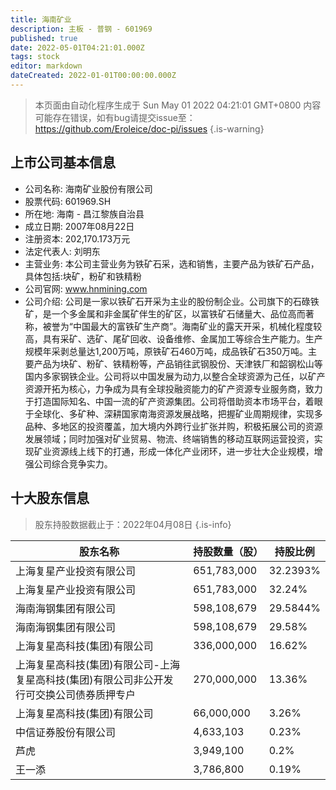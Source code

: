 ```yaml
---
title: 海南矿业
description: 主板 - 普钢 - 601969
published: true
date: 2022-05-01T04:21:01.000Z
tags: stock
editor: markdown
dateCreated: 2022-01-01T00:00:00.000Z
---
```


> 本页面由自动化程序生成于 Sun May 01 2022 04:21:01 GMT+0800
> 内容可能存在错误，如有bug请提交issue至：https://github.com/Eroleice/doc-pi/issues
{.is-warning}

## 上市公司基本信息
- 公司名称: 海南矿业股份有限公司
- 股票代码: 601969.SH
- 所在地: 海南 - 昌江黎族自治县
- 成立日期: 2007年08月22日
- 注册资本: 202,170.173万元
- 法定代表人: 刘明东
- 主营业务: 本公司主营业务为铁矿石采，选和销售，主要产品为铁矿石产品，具体包括:块矿，粉矿和铁精粉
- 公司官网: www.hnmining.com
- 公司介绍: 公司是一家以铁矿石开采为主业的股份制企业。公司旗下的石碌铁矿，是一个多金属和非金属矿伴生的矿区，以富铁矿石储量大、品位高而著称，被誉为“中国最大的富铁矿生产商”。海南矿业的露天开采，机械化程度较高，具有采矿、选矿、尾矿回收、设备维修、金属加工等综合生产能力。生产规模年采剥总量达1,200万吨，原铁矿石460万吨，成品铁矿石350万吨。主要产品为块矿、粉矿、铁精粉等，产品销往武钢股份、天津铁厂和韶钢松山等国内多家钢铁企业。公司将以中国发展为动力,以整合全球资源为己任，以矿产资源开拓为核心，力争成为具有全球投融资能力的矿产资源专业服务商，致力于打造国际知名、中国一流的矿产资源集团。公司将借助资本市场平台，着眼于全球化、多矿种、深耕国家南海资源发展战略，把握矿业周期规律，实现多品种、多地区的投资覆盖，加大境内外跨行业扩张并购，积极拓展公司的资源发展领域；同时加强对矿业贸易、物流、终端销售的移动互联网运营投资，实现矿业资源线上线下的打通，形成一体化产业闭环，进一步壮大企业规模，增强公司综合竞争实力。


## 十大股东信息
> 股东持股数据截止于：2022年04月08日
{.is-info}

| 股东名称 | 持股数量（股） | 持股比例 |
| --- | --- | --- |
| 上海复星产业投资有限公司 | 651,783,000 | 32.2393% |
| 上海复星产业投资有限公司 | 651,783,000 | 32.24% |
| 海南海钢集团有限公司 | 598,108,679 | 29.5844% |
| 海南海钢集团有限公司 | 598,108,679 | 29.58% |
| 上海复星高科技(集团)有限公司 | 336,000,000 | 16.62% |
| 上海复星高科技(集团)有限公司-上海复星高科技(集团)有限公司非公开发行可交换公司债券质押专户 | 270,000,000 | 13.36% |
| 上海复星高科技(集团)有限公司 | 66,000,000 | 3.26% |
| 中信证券股份有限公司 | 4,633,103 | 0.23% |
| 芦虎 | 3,949,100 | 0.2% |
| 王一添 | 3,786,800 | 0.19% |




